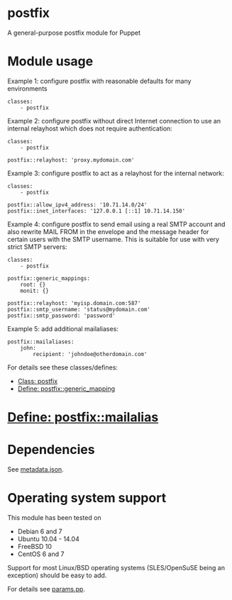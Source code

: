 # postfix

A general-purpose postfix module for Puppet

# Module usage

Example 1: configure postfix with reasonable defaults for many environments

    classes:
        - postfix

Example 2: configure postfix without direct Internet connection to use an 
internal relayhost which does not require authentication:

    classes:
        - postfix
    
    postfix::relayhost: 'proxy.mydomain.com'

Example 3: configure postfix to act as a relayhost for the internal network:

    classes:
        - postfix
    
    postfix::allow_ipv4_address: '10.71.14.0/24'
    postfix::inet_interfaces: '127.0.0.1 [::1] 10.71.14.150' 

Example 4: configure postfix to send email using a real SMTP account and also 
rewrite MAIL FROM in the envelope and the message header for certain users with 
the SMTP username. This is suitable for use with very strict SMTP servers:

    classes:
        - postfix
    
    postfix::generic_mappings:
        root: {}
        monit: {}
    
    postfix::relayhost: 'myisp.domain.com:587'
    postfix::smtp_username: 'status@mydomain.com'
    postfix::smtp_password: 'password'

Example 5: add additional mailaliases:

    postfix::mailaliases:
        john:
            recipient: 'johndoe@otherdomain.com'

For details see these classes/defines:

* [Class: postfix](manifests/init.pp)
* [Define: postfix::generic_mapping](manifests/generic_mapping.pp)
# [Define: postfix::mailalias](manifests/mailalias.pp)

# Dependencies

See [metadata.json](metadata.json).

# Operating system support

This module has been tested on

* Debian 6 and 7
* Ubuntu 10.04 - 14.04
* FreeBSD 10
* CentOS 6 and 7

Support for most Linux/BSD operating systems (SLES/OpenSuSE being an exception) 
should be easy to add.

For details see [params.pp](manifests/params.pp).

